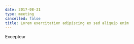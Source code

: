 ```yaml
---
date: 2017-08-31
type: meeting
cancelled: false
title: Lorem exercitation adipiscing ex sed aliquip enim
---
```

Excepteur